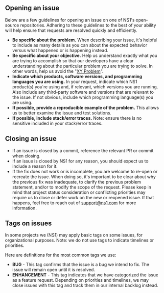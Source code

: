 ## Opening an issue

Below are a few guidelines for opening an issue on one of NS1's open-source
repositories. Adhering to these guidelines to the best of your ability will
help ensure that requests are resolved quickly and efficiently.

* **Be specific about the problem.** When describing your issue, it's helpful
  to include as many details as you can about the expected behavior versus
  what happened or is happening instead.
* **Be specific about your objective.** Help us understand exactly what you are
  trying to accomplish so that our developers have a clear understanding about
  the particular problem you are trying to solve. In other words, help us
  avoid the "[XY Problem](http://xyproblem.info)".
* **Indicate which products, software versions, and programming languages you
  are using.** In your request, indicate which NS1 product(s) you're using and,
  if relevant, which versions you are running. Also include any third-party
  software and versions that are relevant to the issue. If not obvious, include
  which programming language(s) you are using.
* **If possible, provide a reproducible example of the problem.** This allows
  us to better examine the issue and test solutions.
* **If possible, include stack/error traces.** Note: ensure there is no
  sensitive included in your stack/error traces.

## Closing an issue

* If an issue is closed by a commit, reference the relevant PR or commit when
  closing.
* If an issue is closed by NS1 for any reason, you should expect us to include
  a reason for it.
* If the fix does not work or is incomplete, you are welcome to re-open or
  recreate the issue. When doing so, it's important to be clear about why the
  previous fix was inadequate, to clarify the previous problem statement,
  and/or to modify the scope of the request. Please keep in mind that project
  status consideration or conflicting priorities may require us to close or
  defer work on the new or reopened issue. If that happens, feel free to reach
  out of support@ns1.com for more information.

## Tags on issues

In some projects we (NS1) may apply basic tags on some issues, for
organizational purposes. Note: we do not use tags to indicate timelines or
priorities.

Here are definitions for the most common tags we use:

* **BUG** - This tag confirms that the issue is a bug we intend to fix. The
  issue will remain open until it is resolved.
* **ENHANCEMENT** - This tag indicates that we have categorized the issue as a
  feature request. Depending on priorities and timelines, we may close issues
  with this tag and track them in our internal backlog instead.
